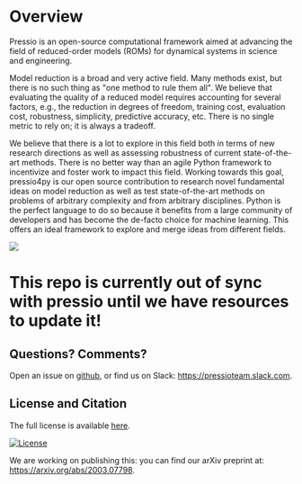 
# Overview

Pressio is an open-source computational framework aimed at advancing
the field of reduced-order models (ROMs) for dynamical systems in science and engineering.

Model reduction is a broad and very active field.
Many methods exist, but there is no such thing as "one method to rule them all".
We believe that evaluating the quality of a reduced model requires accounting
for several factors, e.g., the reduction in degrees of freedom, training cost,
evaluation cost, robustness, simplicity, predictive accuracy, etc.
There is no single metric to rely on; it is always a tradeoff.

We believe that there is a lot to explore in this field both in terms
of new research directions as well as assessing robustness of current state-of-the-art methods.
There is no better way than an agile Python framework to incentivize
and foster work to impact this field. Working towards this goal,
pressio4py is our open source contribution to research novel fundamental
ideas on model reduction as well as test state-of-the-art methods on problems
of arbitrary complexity and from arbitrary disciplines. Python is the perfect
language to do so because it benefits from a large community of developers
and has become the de-facto choice for machine learning.
This offers an ideal framework to explore and merge ideas from different fields.

[![](https://img.shields.io/website?label=EXPLORE%20THE%20DOCUMENTATION&url=https%3A%2F%2Fpressio.github.io%2Fpressio4py%2Fhtml%2Findex.html)](https://pressio.github.io/pressio4py/html/index.html)

<!-- [![License](https://img.shields.io/badge/-EXPLORE%20THE%20DOCUMENTATION-brightgreen)](https://opensource.org/licenses/BSD-3-Clause) -->

<!-- <br/>
-> <button name="button" onclick="https://pressio.github.io/pressio4py/html/index.html" style="font-size: larger; color: black; background-color: #96FF33; border: 3pt">EXPLORE THE DOCUMENTATION</button> <- -->


# This repo is currently out of sync with pressio until we have resources to update it!

## Questions? Comments?

Open an issue on [github](https://github.com/Pressio/pressio4py), or find us on Slack: https://pressioteam.slack.com.

## License and Citation

The full license is available [here](https://pressio.github.io/various/license/).

[![License](https://img.shields.io/badge/License-BSD%203--Clause-blue.svg)](https://opensource.org/licenses/BSD-3-Clause)


We are working on publishing this: you can find our arXiv preprint at: https://arxiv.org/abs/2003.07798.

